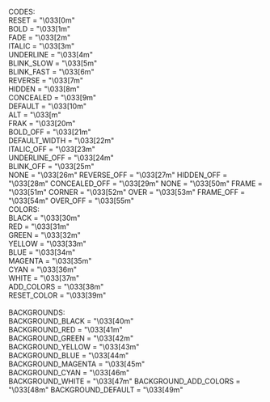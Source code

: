 CODES:\
RESET = "\033[0m"\
BOLD = "\033[1m"\
FADE = "\033[2m"\
ITALIC = "\033[3m"\
UNDERLINE = "\033[4m"\
BLINK_SLOW = "\033[5m"\
BLINK_FAST = "\033[6m"\
REVERSE = "\033[7m"\
HIDDEN = "\033[8m"\
CONCEALED = "\033[9m"\
DEFAULT = "\033[10m"\
ALT = "\033[<N>m"\
FRAK = "\033[20m"\
BOLD_OFF = "\033[21m"\
DEFAULT_WIDTH = "\033[22m"\
ITALIC_OFF = "\033[23m"\
UNDERLINE_OFF = "\033[24m"\
BLINK_OFF = "\033[25m"\
NONE = "\033[26m"
REVERSE_OFF = "\033[27m"
HIDDEN_OFF = "\033[28m"
CONCEALED_OFF = "\033[29m"
NONE = "\033[50m"
FRAME = "\033[51m"
CORNER = "\033[52m"
OVER = "\033[53m"
FRAME_OFF = "\033[54m"
OVER_OFF = "\033[55m"
\
COLORS:\
BLACK = "\033[30m"\
RED = "\033[31m"\
GREEN = "\033[32m"\
YELLOW = "\033[33m"\
BLUE = "\033[34m"\
MAGENTA = "\033[35m"\
CYAN = "\033[36m"\
WHITE = "\033[37m"\
ADD_COLORS = "\033[38m"\
RESET_COLOR = "\033[39m"\
\
BACKGROUNDS:\
BACKGROUND_BLACK = "\033[40m"\
BACKGROUND_RED = "\033[41m"\
BACKGROUND_GREEN = "\033[42m"\
BACKGROUND_YELLOW = "\033[43m"\
BACKGROUND_BLUE = "\033[44m"\
BACKGROUND_MAGENTA = "\033[45m"\
BACKGROUND_CYAN = "\033[46m"\
BACKGROUND_WHITE = "\033[47m"
BACKGROUND_ADD_COLORS = "\033[48m"
BACKGROUND_DEFAULT = "\033[49m"